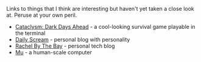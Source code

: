 Links to things that I think are interesting but haven't yet taken a close look at. Peruse at your own peril.

- [Cataclysm: Dark Days Ahead](https://cataclysmdda.org/) - a cool-looking survival game playable in the terminal
- [Daily Scream](https://scream.today/daily/) - personal blog with personality
- [Rachel By The Bay](http://rachelbythebay.com/w/) - personal tech blog
- [Mu](https://github.com/akkartik/mu) - a human-scale computer
